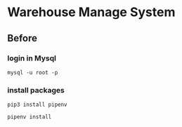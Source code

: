 # Warehouse Manage System

## Before

### login in Mysql
```shell
mysql -u root -p
```

### install packages
```shell 
pip3 install pipenv

pipenv install
```